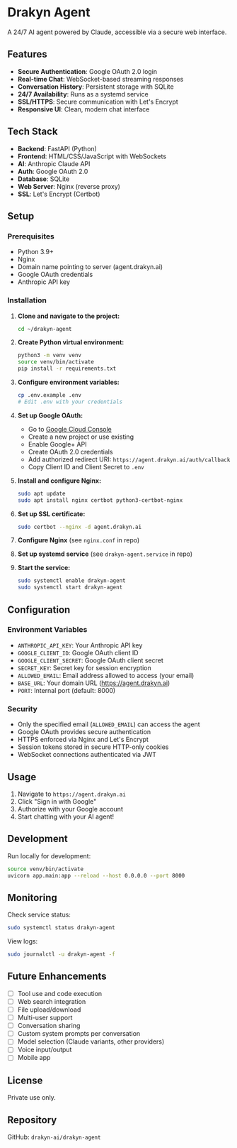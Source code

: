 # Drakyn Agent

A 24/7 AI agent powered by Claude, accessible via a secure web interface.

## Features

- **Secure Authentication**: Google OAuth 2.0 login
- **Real-time Chat**: WebSocket-based streaming responses
- **Conversation History**: Persistent storage with SQLite
- **24/7 Availability**: Runs as a systemd service
- **SSL/HTTPS**: Secure communication with Let's Encrypt
- **Responsive UI**: Clean, modern chat interface

## Tech Stack

- **Backend**: FastAPI (Python)
- **Frontend**: HTML/CSS/JavaScript with WebSockets
- **AI**: Anthropic Claude API
- **Auth**: Google OAuth 2.0
- **Database**: SQLite
- **Web Server**: Nginx (reverse proxy)
- **SSL**: Let's Encrypt (Certbot)

## Setup

### Prerequisites

- Python 3.9+
- Nginx
- Domain name pointing to server (agent.drakyn.ai)
- Google OAuth credentials
- Anthropic API key

### Installation

1. **Clone and navigate to the project:**
   ```bash
   cd ~/drakyn-agent
   ```

2. **Create Python virtual environment:**
   ```bash
   python3 -m venv venv
   source venv/bin/activate
   pip install -r requirements.txt
   ```

3. **Configure environment variables:**
   ```bash
   cp .env.example .env
   # Edit .env with your credentials
   ```

4. **Set up Google OAuth:**
   - Go to [Google Cloud Console](https://console.cloud.google.com/)
   - Create a new project or use existing
   - Enable Google+ API
   - Create OAuth 2.0 credentials
   - Add authorized redirect URI: `https://agent.drakyn.ai/auth/callback`
   - Copy Client ID and Client Secret to `.env`

5. **Install and configure Nginx:**
   ```bash
   sudo apt update
   sudo apt install nginx certbot python3-certbot-nginx
   ```

6. **Set up SSL certificate:**
   ```bash
   sudo certbot --nginx -d agent.drakyn.ai
   ```

7. **Configure Nginx** (see `nginx.conf` in repo)

8. **Set up systemd service** (see `drakyn-agent.service` in repo)

9. **Start the service:**
   ```bash
   sudo systemctl enable drakyn-agent
   sudo systemctl start drakyn-agent
   ```

## Configuration

### Environment Variables

- `ANTHROPIC_API_KEY`: Your Anthropic API key
- `GOOGLE_CLIENT_ID`: Google OAuth client ID
- `GOOGLE_CLIENT_SECRET`: Google OAuth client secret
- `SECRET_KEY`: Secret key for session encryption
- `ALLOWED_EMAIL`: Email address allowed to access (your email)
- `BASE_URL`: Your domain URL (https://agent.drakyn.ai)
- `PORT`: Internal port (default: 8000)

### Security

- Only the specified email (`ALLOWED_EMAIL`) can access the agent
- Google OAuth provides secure authentication
- HTTPS enforced via Nginx and Let's Encrypt
- Session tokens stored in secure HTTP-only cookies
- WebSocket connections authenticated via JWT

## Usage

1. Navigate to `https://agent.drakyn.ai`
2. Click "Sign in with Google"
3. Authorize with your Google account
4. Start chatting with your AI agent!

## Development

Run locally for development:

```bash
source venv/bin/activate
uvicorn app.main:app --reload --host 0.0.0.0 --port 8000
```

## Monitoring

Check service status:
```bash
sudo systemctl status drakyn-agent
```

View logs:
```bash
sudo journalctl -u drakyn-agent -f
```

## Future Enhancements

- [ ] Tool use and code execution
- [ ] Web search integration
- [ ] File upload/download
- [ ] Multi-user support
- [ ] Conversation sharing
- [ ] Custom system prompts per conversation
- [ ] Model selection (Claude variants, other providers)
- [ ] Voice input/output
- [ ] Mobile app

## License

Private use only.

## Repository

GitHub: `drakyn-ai/drakyn-agent`
